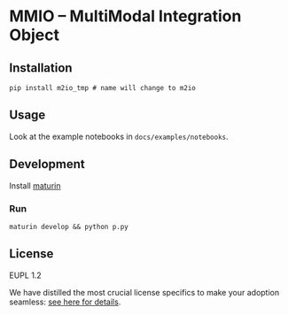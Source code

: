 # MMIO – MultiModal Integration Object

## Installation

```
pip install m2io_tmp # name will change to m2io
```

## Usage

Look at the example notebooks in `docs/examples/notebooks`.

## Development
Install [maturin](https://www.maturin.rs/installation)

### Run
`maturin develop && python p.py`

## License

EUPL 1.2 

We have distilled the most crucial license specifics to make your adoption seamless: [see here for details](https://github.com/THCLab/licensing).

